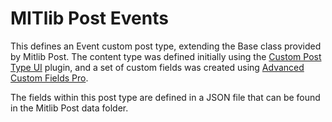 # MITlib Post Events

This defines an Event custom post type, extending the Base class provided by
Mitlib Post. The content type was defined initially using the [Custom Post Type UI](https://wordpress.org/plugins/custom-post-type-ui/)
plugin, and a set of custom fields was created using [Advanced Custom Fields Pro](https://www.advancedcustomfields.com/pro/).

The fields within this post type are defined in a JSON file that can be found in
the Mitlib Post data folder.
